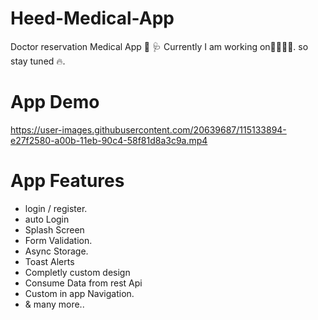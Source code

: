 # Heed-Medical-App
Doctor reservation Medical App 💊 🩺 Currently I am working on👨‍💻👨‍💻. so stay tuned 🔥.

# App Demo
https://user-images.githubusercontent.com/20639687/115133894-e27f2580-a00b-11eb-90c4-58f81d8a3c9a.mp4

# App Features 
- login / register.
- auto Login
- Splash Screen
- Form Validation.
- Async Storage.
- Toast Alerts
- Completly custom design
- Consume Data from rest Api
- Custom in app Navigation.
- & many more..
